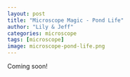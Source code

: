 ```yaml
---
layout: post
title: "Microscope Magic - Pond Life"
author: "Lily & Jeff"
categories: microscope
tags: [microscope]
image: microscope-pond-life.png
---
```


Coming soon!
